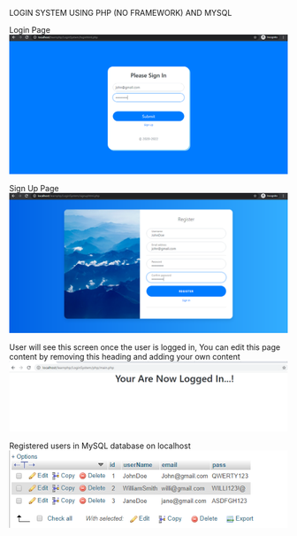 LOGIN SYSTEM USING PHP (NO FRAMEWORK) AND MYSQL


Login Page
![Login Page](https://github.com/UmairKing/loginSystemPHP/blob/master/imgs/login.PNG)


Sign Up Page
![SignUp Page](https://github.com/UmairKing/loginSystemPHP/blob/master/imgs/signup.PNG)

User will see this screen once the user is logged in, You can edit this page content by removing this heading and adding your own content
![User See this after login](https://github.com/UmairKing/loginSystemPHP/blob/master/imgs/main.PNG)

Registered users in MySQL database on localhost
![Table of registered users](https://github.com/UmairKing/loginSystemPHP/blob/master/imgs/MYSQL.PNG)
